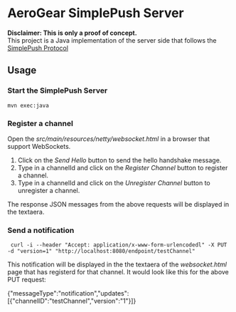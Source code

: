 # AeroGear SimplePush Server
__Disclaimer: This is only a proof of concept.__  
This project is a Java implementation of the server side that follows the [SimplePush Protocol](https://wiki.mozilla.org/WebAPI/SimplePush/Protocol)

## Usage

### Start the SimplePush Server

    mvn exec:java
    
### Register a channel 
Open the _src/main/resources/netty/websocket.html_ in a browser that support WebSockets.  

1. Click on the _Send Hello_ button to send the hello handshake message.  
2. Type in a channelId and click on the _Register Channel_ button to register a channel.   
2. Type in a channelId and click on the _Unregister Channel_ button to unregister a channel.   

The response JSON messages from the above requests will be displayed in the textaera.

### Send a notification

     curl -i --header "Accept: application/x-www-form-urlencodedl" -X PUT -d "version=1" "http://localhost:8080/endpoint/testChannel"
     
This notification will be displayed in the the textaera of the _websocket.html_ page that has registerd for that 
channel. It would look like this for the above PUT request:

   {"messageType":"notification","updates":[{"channelID":"testChannel","version":"1"}]} 
   